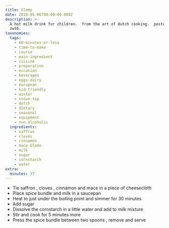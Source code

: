 ```yaml
---
title: Slemp
date: 2010-05-06T00:00:00.000Z
description: >-
  A hot milk drink for children.  from the art of dutch cooking.  posted for
  zwt6.
taxonomies:
  tags:
    - 60-minutes-or-less
    - time-to-make
    - course
    - main-ingredient
    - cuisine
    - preparation
    - occasion
    - beverages
    - eggs-dairy
    - european
    - kid-friendly
    - winter
    - stove-top
    - dutch
    - dietary
    - seasonal
    - equipment
    - non-alcoholic
  ingredients:
    - saffron
    - cloves
    - cinnamon
    - mace blade
    - milk
    - sugar
    - cornstarch
    - water
extra:
  minutes: 37
---
```

 - Tie saffron , cloves , cinnamon and mace in a piece of cheesecloth
 - Place spice bundle and milk in a saucepan
 - Heat to just under the boiling point and simmer for 30 minutes
 - Add sugar
 - Dissolve the cornstarch in a little water and add to milk mixture
 - Stir and cook for 5 minutes more
 - Press the spice bundle between two spoons , remove and serve
